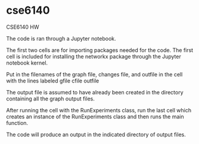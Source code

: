 # cse6140
CSE6140 HW

The code is ran through a Jupyter notebook.

The first two cells are for importing packages needed for the code.
The first cell is included for installing the networkx package through the Jupyter notebook kernel.

Put in the filenames of the graph file, changes file, and outfile in the cell with the lines labeled
gfile
cfile
outfile

The output file is assumed to have already been created in the directory containing all the graph output files.

After running the cell with the RunExperiments class, run the last cell which creates an instance of the RunExperiments
class and then runs the main function.

The code will produce an output in the indicated directory of output files.
